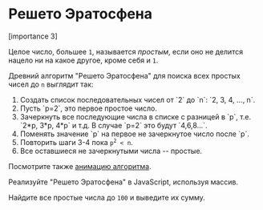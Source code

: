 # Решето Эратосфена

[importance 3]

Целое число, большее `1`, называется *простым*, если оно не делится нацело ни на какое другое, кроме себя и `1`.

Древний алгоритм "Решето Эратосфена" для поиска всех простых чисел до `n` выглядит так:

<ol>
<li>Создать список последовательных чисел от `2` до `n`: `2, 3, 4, ..., n`.</li>
<li>Пусть `p=2`, это первое простое число.</li>
<li>Зачеркнуть все последующие числа в списке с разницей в `p`, т.е. `2*p, 3*p, 4*p` и т.д. В случае `p=2` это будут `4,6,8...`.</li>
<li>Поменять значение `p` на первое не зачеркнутое число после `p`.</li>
<li>Повторить шаги 3-4 пока <code>p<sup>2</sup> &lt; n</code>.</li>
<li>Все оставшиеся не зачеркнутыми числа -- простые.</li>
</ol>

Посмотрите также [анимацию алгоритма](sieve.gif).

Реализуйте "Решето Эратосфена" в JavaScript, используя массив.

Найдите все простые числа до `100` и выведите их сумму.



